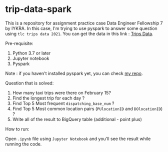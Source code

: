 # trip-data-spark

This is a repository for assignment practice case Data Engineer Fellowship 7 by IYKRA. In this case, I'm trying to use pyspark to answer some question using `tlc trips data 2021`. You can get the data in this link : [Trips Data](https://www1.nyc.gov/site/tlc/about/tlc-trip-record-data.page).

Pre-requisite:
1. Python 3.7 or later
2. Jupyter notebook
3. Pyspark

Note : if you haven't installed pyspark yet, you can check [my repo](https://github.com/fahrulrozim/pyspark).

Question that is solved:
1. How many taxi trips were there on February 15?
2. Find the longest trip for each day ?
3. Find Top 5 Most frequent `dispatching_base_num` ?
4. Find Top 5 Most common location pairs (`PUlocationID` and `DOlocationID`) ?
5. Write all of the result to BigQuery table (additional - point plus)

How to run:

Open `.ipynb` file using `Jupyter Notebook` and you'll see the result while running the code.
